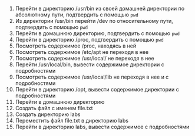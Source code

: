 1) Перейти в директорию /usr/bin из своей домашней директории по абсолютному пути, подтвердить с помощью ```pwd```
2) Из директории /usr/bin перейти /dev по относительному пути, подтвердить с помощью ```pwd```
3) Перейти в домашнюю директорию, подтвердить с помощью ```pwd```
4) Перейти в директорию /proc, подтвердить с помощью ```pwd```
5) Посмотреть содержимое /proc, находясь в ней
6) Посмотреть содержимое /etc/apt не переходя в нее
7) Посмотреть содержимое /usr/local/ не переходя в нее
8) Перейти /usr/local/bin, вывести содержимое директории с подробностями
9) Посмотреть содержимое /usr/local/lib не переходя в нее и с подробностями
10) Перейти в директорию /opt, вывести содержимое директории с подробностями
11) Перейти в домашнюю директорию
12) Создать файл с именем file.txt
13) Создать директорию labs
14) Переместить файл file.txt в директорию labs
15) Перейти в директорию labs, вывести содержимое с подробностями
